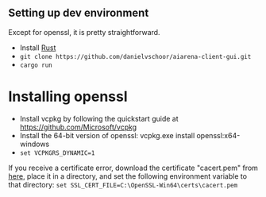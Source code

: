 ## Setting up dev environment
Except for openssl, it is pretty straightforward.<br> 
- Install [Rust](https://www.rust-lang.org/tools/install)
- `git clone https://github.com/danielvschoor/aiarena-client-gui.git`
- `cargo run`

# Installing openssl
 - Install vcpkg by following the quickstart guide at https://github.com/Microsoft/vcpkg
- Install the 64-bit version of openssl: vcpkg.exe install openssl:x64-windows
- `set VCPKGRS_DYNAMIC=1`

If you receive a certificate error, download the certificate "cacert.pem" from [here](https://curl.se/docs/caextract.html), place it in a directory, 
and set the following environment variable to that directory:
``set SSL_CERT_FILE=C:\OpenSSL-Win64\certs\cacert.pem``

